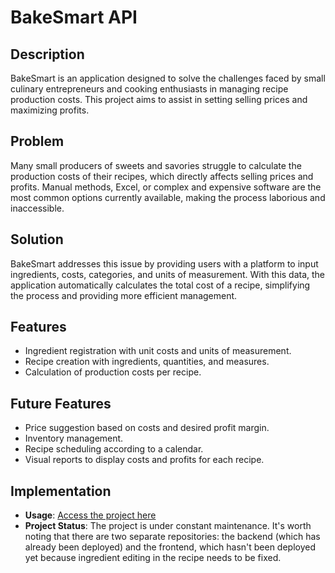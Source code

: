 # BakeSmart API

## Description

BakeSmart is an application designed to solve the challenges faced by small culinary entrepreneurs and cooking enthusiasts in managing recipe production costs. This project aims to assist in setting selling prices and maximizing profits.

## Problem

Many small producers of sweets and savories struggle to calculate the production costs of their recipes, which directly affects selling prices and profits. Manual methods, Excel, or complex and expensive software are the most common options currently available, making the process laborious and inaccessible.

## Solution

BakeSmart addresses this issue by providing users with a platform to input ingredients, costs, categories, and units of measurement. With this data, the application automatically calculates the total cost of a recipe, simplifying the process and providing more efficient management.

## Features

- Ingredient registration with unit costs and units of measurement.
- Recipe creation with ingredients, quantities, and measures.
- Calculation of production costs per recipe.

## Future Features

- Price suggestion based on costs and desired profit margin.
- Inventory management.
- Recipe scheduling according to a calendar.
- Visual reports to display costs and profits for each recipe.

## Implementation

- **Usage**: [Access the project here](https:bakesmartback.onrender.com)
- **Project Status**: The project is under constant maintenance. It's worth noting that there are two separate repositories: the backend (which has already been deployed) and the frontend, which hasn't been deployed yet because ingredient editing in the recipe needs to be fixed.

